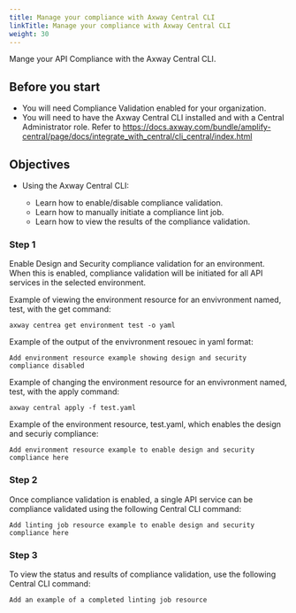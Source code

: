 ```yaml
---
title: Manage your compliance with Axway Central CLI
linkTitle: Manage your compliance with Axway Central CLI
weight: 30
---
```

Mange your API Compliance with the Axway Central CLI.

## Before you start

* You will need Compliance Validation enabled for your organization.
* You will need to have the Axway Central CLI installed and with a Central Administrator role.  Refer to https://docs.axway.com/bundle/amplify-central/page/docs/integrate_with_central/cli_central/index.html

## Objectives

* Using the Axway Central CLI:

    * Learn how to enable/disable compliance validation.
    * Learn how to manually initiate a compliance lint job.
    * Learn how to view the results of the compliance validation.

### Step 1

Enable Design and Security compliance validation for an environment.  When this is enabled, compliance validation will be initiated for all API services in the selected environment. 

Example of viewing the environment resource for an envivronment named, test, with the get command:
~~~
axway centrea get environment test -o yaml
~~~

Example of the output of the envivronment resouec in yaml format:
~~~
Add environment resource example showing design and security compliance disabled
~~~

Example of changing the environment resource for an envivronment named, test, with the apply command:
~~~
axway central apply -f test.yaml
~~~

Example of the environment resource, test.yaml, which enables the design and securiy compliance:
~~~
Add environment resource example to enable design and security compliance here
~~~

### Step 2

Once compliance validation is enabled, a single API service can be compliance validated using the following Central CLI command: 

~~~
Add linting job resource example to enable design and security compliance here
~~~

### Step 3

To view the status and results of compliance validation, use the following Central CLI command:

~~~
Add an example of a completed linting job resource 
~~~
